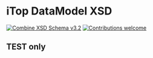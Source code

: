 # iTop DataModel XSD

[![Combine XSD Schema v3.2](https://github.com/rudnerbjoern/iTop-schema-test/actions/workflows/combine-schema.v3.2.yml/badge.svg)](https://github.com/rudnerbjoern/iTop-schema-test/actions/workflows/combine-schema.v3.2.yml)
[![Contributions welcome](https://img.shields.io/badge/contributions-welcome-brightgreen.svg?style=flat-square)](https://github.com/rudnerbjoern/iTop-schema/issues)

## TEST only
